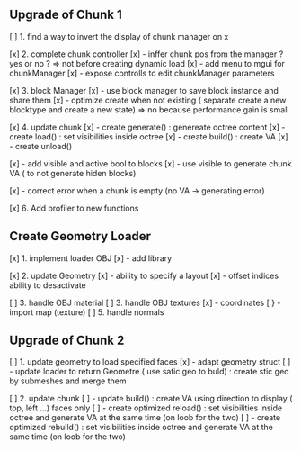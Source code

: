 ## Upgrade of Chunk 1
[ ] 1. find a way to invert the display of chunk manager on x 

[x] 2. complete chunk controller
[x] 	- inffer chunk pos from the manager ? yes or no ? => not before creating dynamic load
[x] 	- add menu to mgui for chunkManager
[x] 	- expose controlls to edit chunkManager parameters

[x] 3. block Manager
[x]		- use block manager to save block instance and share them
[x]		- optimize create when not existing ( separate create a new blocktype and create a new state) => no because performance gain is small

[x] 4. update chunk
[x]		- create generate() : genereate octree content
[x]		- create load()     : set visibilities inside octree
[x]		- create build()    : create VA
[x]		- create unload()

[x]		- add visible and active bool to blocks
[x]		- use visible to generate chunk VA ( to not generate hiden blocks)

[x]		- correct error when a chunk is empty (no VA -> generating error)

[x] 6. Add profiler to new functions

## Create Geometry Loader
[x] 1. implement loader OBJ
[x]     - add library 

[x] 2. update Geometry
[x]     - ability to  specify a layout
[x]     - offset indices ability to desactivate

[ ] 3. handle OBJ material 
[ ] 3. handle OBJ textures
[x]     - coordinates
[ }		- import map (texture)
[ ] 5. handle normals

## Upgrade of Chunk 2
[ ] 1. update geometry to load specified faces 
[x]		- adapt geometry struct
[ ]		- update loader to return Geometre ( use satic geo to buld) : create stic geo by submeshes and merge them

[ ] 2. update chunk
[ ] - update build()    : create VA using direction to display ( top, left ...) faces only
[ ] - create optimized reload()     : set visibilities inside octree and generate VA at the same time (on loob for the two)
[ ]	- create optimized rebuild()     : set visibilities inside octree and generate VA at the same time (on loob for the two)
